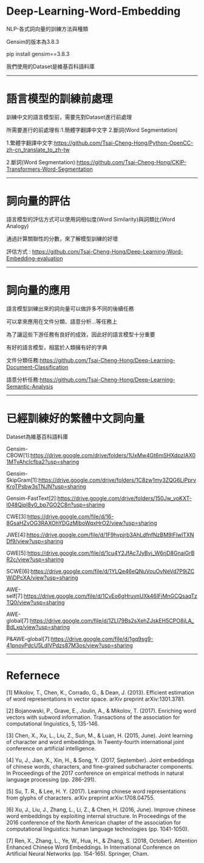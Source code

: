 # Deep-Learning-Word-Embedding
NLP-各式詞向量的訓練方法與種類

Gensim的版本為3.8.3 

pip install gensim==3.8.3

我們使用的Dataset是維基百科語料庫

------------------------------------------------------------------------
# 語言模型的訓練前處理
訓練中文的語言模型前，需要先對Dataset進行前處理

所需要進行的前處理有:1.簡體字翻譯中文字 2.斷詞(Word Segmentation)

1.繁體字翻譯中文字:https://github.com/Tsai-Cheng-Hong/Python-OpenCC-zh-cn_translate_to_zh-tw

2.斷詞(Word Segmentation):https://github.com/Tsai-Cheng-Hong/CKIP-Transformers-Word-Segmentation

------------------------------------------------------------------------
# 詞向量的評估
語言模型的評估方式可以使用詞相似度(Word Similarity)與詞類比(Word Analogy)

通過計算關聯性的分數，來了解模型訓練的好壞

評估方式 : https://github.com/Tsai-Cheng-Hong/Deep-Learning-Word-Embedding-evaluation

------------------------------------------------------------------------
# 詞向量的應用
語言模型訓練出來的詞向量可以做許多不同的後續任務

可以拿來應用在文件分類、語意分析...等任務上

為了讓這些下游任務有良好的成效，因此好的語言模型十分重要

有好的語言模型，相當於人類擁有好的字典

文件分類任務:https://github.com/Tsai-Cheng-Hong/Deep-Learning-Document-Classification

語意分析任務:https://github.com/Tsai-Cheng-Hong/Deep-Learning-Semantic-Analysis

------------------------------------------------------------------------
# 已經訓練好的繁體中文詞向量
Dataset為維基百科語料庫

Gensim-CBOW[1]:https://drive.google.com/drive/folders/1UxMw4Gt6mSHXdpzIAX01MTvAhcIcfba2?usp=sharing

Gensim-SkipGram[1]:https://drive.google.com/drive/folders/1C8zw1my3ZQG6LiPprvKroTPsbw3sTNJN?usp=sharing

Gensim-FastText[2]:https://drive.google.com/drive/folders/150Jw_voKXT-l048Qjpl8y0_bp7GO2C8n?usp=sharing

CWE[3]:https://drive.google.com/file/d/16-8GsaHZvOG3RAXOhYDGzMlboWqxHrO2/view?usp=sharing

JWE[4]:https://drive.google.com/file/d/1F9hvpjrb3AhLdfnfNzBM9lFlwlTXNDf9/view?usp=sharing

GWE[5]:https://drive.google.com/file/d/1cu4Y2JfAc7JyBvj_W6rjD8GnaiGrBR2c/view?usp=sharing

SCWE[6]:https://drive.google.com/file/d/1YLQe46eQNuVouOvNeVd7P9jZCWjDPcXA/view?usp=sharing

AWE-self[7]:https://drive.google.com/file/d/1CvEo6gHruynUXk46IFjMnGCQsaqTzTQ0/view?usp=sharing

AWE-global[7]:https://drive.google.com/file/d/1ZLl79Bs2sXehZJskEH5CPO8jLA_BdLxq/view?usp=sharing

P&AWE-global[7]:https://drive.google.com/file/d/1gq9sg9-41pnoyPdcU5LdIVPdzs87M3os/view?usp=sharing

------------------------------------------------------------------------
# Refernece
[1] Mikolov, T., Chen, K., Corrado, G., & Dean, J. (2013). Efficient estimation of word representations in vector space. arXiv preprint arXiv:1301.3781.

[2] Bojanowski, P., Grave, E., Joulin, A., & Mikolov, T. (2017). Enriching word vectors with subword information. Transactions of the association for computational linguistics, 5, 135-146.

[3] Chen, X., Xu, L., Liu, Z., Sun, M., & Luan, H. (2015, June). Joint learning of character and word embeddings. In Twenty-fourth international joint conference on artificial intelligence.

[4] Yu, J., Jian, X., Xin, H., & Song, Y. (2017, September). Joint embeddings of chinese words, characters, and fine-grained subcharacter components. In Proceedings of the 2017 conference on empirical methods in natural language processing (pp. 286-291).

[5] Su, T. R., & Lee, H. Y. (2017). Learning chinese word representations from glyphs of characters. arXiv preprint arXiv:1708.04755.

[6] Xu, J., Liu, J., Zhang, L., Li, Z., & Chen, H. (2016, June). Improve chinese word embeddings by exploiting internal structure. In Proceedings of the 2016 conference of the North American chapter of the association for computational linguistics: human language technologies (pp. 1041-1050).

[7] Ren, X., Zhang, L., Ye, W., Hua, H., & Zhang, S. (2018, October). Attention Enhanced Chinese Word Embeddings. In International Conference on Artificial Neural Networks (pp. 154-165). Springer, Cham.
